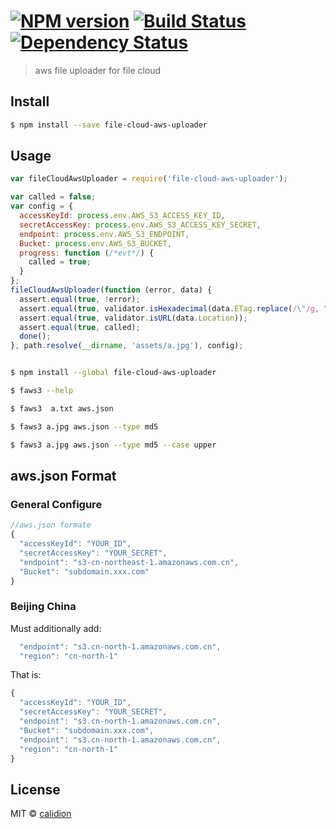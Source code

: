 #  [![NPM version][npm-image]][npm-url] [![Build Status][travis-image]][travis-url] [![Dependency Status][daviddm-image]][daviddm-url]

> aws file uploader for file cloud


## Install

```sh
$ npm install --save file-cloud-aws-uploader
```


## Usage

```js
var fileCloudAwsUploader = require('file-cloud-aws-uploader');

var called = false;
var config = {
  accessKeyId: process.env.AWS_S3_ACCESS_KEY_ID,
  secretAccessKey: process.env.AWS_S3_ACCESS_KEY_SECRET,
  endpoint: process.env.AWS_S3_ENDPOINT,
  Bucket: process.env.AWS_S3_BUCKET,
  progress: function (/*evt*/) {
    called = true;
  }
};
fileCloudAwsUploader(function (error, data) {
  assert.equal(true, !error);
  assert.equal(true, validator.isHexadecimal(data.ETag.replace(/\"/g, "")));
  assert.equal(true, validator.isURL(data.Location));
  assert.equal(true, called);
  done();
}, path.resolve(__dirname, 'assets/a.jpg'), config);

```

```sh

$ npm install --global file-cloud-aws-uploader

$ faws3 --help

$ faws3  a.txt aws.json

$ faws3 a.jpg aws.json --type md5

$ faws3 a.jpg aws.json --type md5 --case upper

```

## aws.json Format

### General Configure
```js
//aws.json formate
{
  "accessKeyId": "YOUR_ID",
  "secretAccessKey": "YOUR_SECRET",
  "endpoint": "s3-cn-northeast-1.amazonaws.com.cn",
  "Bucket": "subdomain.xxx.com"
}
```
### Beijing China
Must additionally add:
```js
  "endpoint": "s3.cn-north-1.amazonaws.com.cn",
  "region": "cn-north-1"
```
That is:
```js
{
  "accessKeyId": "YOUR_ID",
  "secretAccessKey": "YOUR_SECRET",
  "endpoint": "s3.cn-north-1.amazonaws.com.cn",
  "Bucket": "subdomain.xxx.com",
  "endpoint": "s3.cn-north-1.amazonaws.com.cn",
  "region": "cn-north-1"
}
```

## License

MIT © [calidion](blog.3gcnbeta.com)


[npm-image]: https://badge.fury.io/js/file-cloud-aws-uploader.svg
[npm-url]: https://npmjs.org/package/file-cloud-aws-uploader
[travis-image]: https://travis-ci.org/file-cloud/file-cloud-aws-uploader.svg?branch=master
[travis-url]: https://travis-ci.org/file-cloud/file-cloud-aws-uploader
[daviddm-image]: https://david-dm.org/file-cloud/file-cloud-aws-uploader.svg?theme=shields.io
[daviddm-url]: https://david-dm.org/file-cloud/file-cloud-aws-uploader
